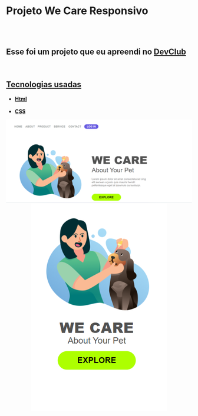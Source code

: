 <h1> Projeto We Care Responsivo</h1>
<br>
<br>
<h2>Esse foi um projeto que eu apreendi no <a href="https://aulas.devclub.com.br/login"/a>DevClub</h2>
<br>
<h2> Tecnologias usadas</h2>
<ul>
<b> 
  <li> Html </li> 
  <br>
  <li> CSS </li>
</b>
</ul>
<div align="center">
  <img src="https://github.com/Brunogitguimaraes/Projeto-We-Care/blob/main/We%20Care%20Desketop.png?raw=true"/>
  <img src="https://github.com/Brunogitguimaraes/Projeto-We-Care/blob/main/We%20Care%20Mobile.png?raw=true"/>
</div>
